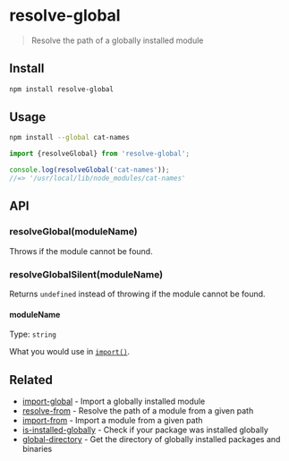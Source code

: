 # resolve-global

> Resolve the path of a globally installed module

## Install

```sh
npm install resolve-global
```

## Usage

```sh
npm install --global cat-names
```

```js
import {resolveGlobal} from 'resolve-global';

console.log(resolveGlobal('cat-names'));
//=> '/usr/local/lib/node_modules/cat-names'
```

## API

### resolveGlobal(moduleName)

Throws if the module cannot be found.

### resolveGlobalSilent(moduleName)

Returns `undefined` instead of throwing if the module cannot be found.

#### moduleName

Type: `string`

What you would use in [`import()`](https://developer.mozilla.org/en-US/docs/Web/JavaScript/Reference/Operators/import).

## Related

- [import-global](https://github.com/sindresorhus/import-global) - Import a globally installed module
- [resolve-from](https://github.com/sindresorhus/resolve-from) - Resolve the path of a module from a given path
- [import-from](https://github.com/sindresorhus/import-from) - Import a module from a given path
- [is-installed-globally](https://github.com/sindresorhus/is-installed-globally) - Check if your package was installed globally
- [global-directory](https://github.com/sindresorhus/global-directory) - Get the directory of globally installed packages and binaries
